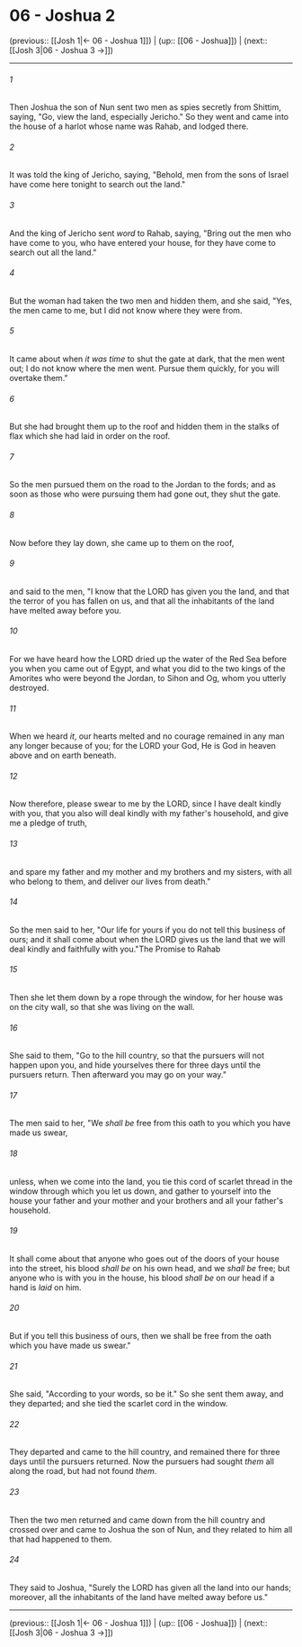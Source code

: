 # 06 - Joshua 2

(previous:: [[Josh 1|← 06 - Joshua 1]]) | (up:: [[06 - Joshua]]) | (next:: [[Josh 3|06 - Joshua 3 →]])

***


###### 1 
Then Joshua the son of Nun sent two men as spies secretly from Shittim, saying, "Go, view the land, especially Jericho." So they went and came into the house of a harlot whose name was Rahab, and lodged there. 

###### 2 
It was told the king of Jericho, saying, "Behold, men from the sons of Israel have come here tonight to search out the land." 

###### 3 
And the king of Jericho sent _word_ to Rahab, saying, "Bring out the men who have come to you, who have entered your house, for they have come to search out all the land." 

###### 4 
But the woman had taken the two men and hidden them, and she said, "Yes, the men came to me, but I did not know where they were from. 

###### 5 
It came about when _it was time_ to shut the gate at dark, that the men went out; I do not know where the men went. Pursue them quickly, for you will overtake them." 

###### 6 
But she had brought them up to the roof and hidden them in the stalks of flax which she had laid in order on the roof. 

###### 7 
So the men pursued them on the road to the Jordan to the fords; and as soon as those who were pursuing them had gone out, they shut the gate. 

###### 8 
Now before they lay down, she came up to them on the roof, 

###### 9 
and said to the men, "I know that the LORD has given you the land, and that the terror of you has fallen on us, and that all the inhabitants of the land have melted away before you. 

###### 10 
For we have heard how the LORD dried up the water of the Red Sea before you when you came out of Egypt, and what you did to the two kings of the Amorites who were beyond the Jordan, to Sihon and Og, whom you utterly destroyed. 

###### 11 
When we heard _it_, our hearts melted and no courage remained in any man any longer because of you; for the LORD your God, He is God in heaven above and on earth beneath. 

###### 12 
Now therefore, please swear to me by the LORD, since I have dealt kindly with you, that you also will deal kindly with my father's household, and give me a pledge of truth, 

###### 13 
and spare my father and my mother and my brothers and my sisters, with all who belong to them, and deliver our lives from death." 

###### 14 
So the men said to her, "Our life for yours if you do not tell this business of ours; and it shall come about when the LORD gives us the land that we will deal kindly and faithfully with you."The Promise to Rahab 

###### 15 
Then she let them down by a rope through the window, for her house was on the city wall, so that she was living on the wall. 

###### 16 
She said to them, "Go to the hill country, so that the pursuers will not happen upon you, and hide yourselves there for three days until the pursuers return. Then afterward you may go on your way." 

###### 17 
The men said to her, "We _shall be_ free from this oath to you which you have made us swear, 

###### 18 
unless, when we come into the land, you tie this cord of scarlet thread in the window through which you let us down, and gather to yourself into the house your father and your mother and your brothers and all your father's household. 

###### 19 
It shall come about that anyone who goes out of the doors of your house into the street, his blood _shall be_ on his own head, and we _shall be_ free; but anyone who is with you in the house, his blood _shall be_ on our head if a hand is _laid_ on him. 

###### 20 
But if you tell this business of ours, then we shall be free from the oath which you have made us swear." 

###### 21 
She said, "According to your words, so be it." So she sent them away, and they departed; and she tied the scarlet cord in the window. 

###### 22 
They departed and came to the hill country, and remained there for three days until the pursuers returned. Now the pursuers had sought _them_ all along the road, but had not found _them_. 

###### 23 
Then the two men returned and came down from the hill country and crossed over and came to Joshua the son of Nun, and they related to him all that had happened to them. 

###### 24 
They said to Joshua, "Surely the LORD has given all the land into our hands; moreover, all the inhabitants of the land have melted away before us."

***

(previous:: [[Josh 1|← 06 - Joshua 1]]) | (up:: [[06 - Joshua]]) | (next:: [[Josh 3|06 - Joshua 3 →]])
